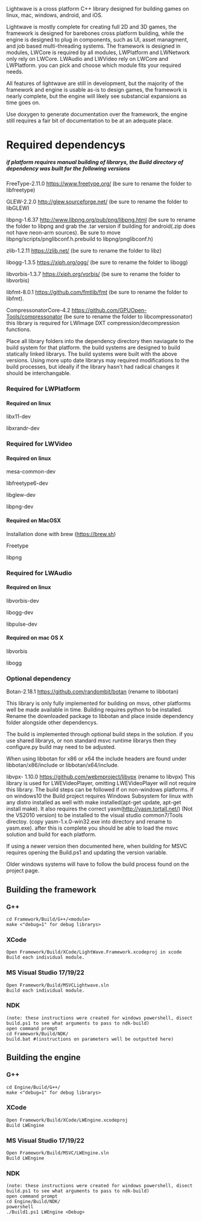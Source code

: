 Lightwave is a cross platform C++ library designed for building games on linux, mac, windows, android, and iOS.

Lightwave is mostly complete for creating full 2D and 3D games, the framework is designed for barebones cross platform building, while the engine is designed to plug in components, such as UI, asset managment, and job based multi-threading systems.
The framework is designed in modules, LWCore is required by all modules, LWPlatform and LWNetwork only rely on LWCore.  LWAudio and LWVideo rely on LWCore and LWPlatform.  you can pick and choose which module fits your required needs.

All features of lightwave are still in development, but the majority of the framework and engine is usable as-is to design games, the framework is nearly complete, but the engine will likely see substancial expansions as time goes on.

Use doxygen to generate documentation over the framework, the engine still requires a fair bit of documentation to be at an adequate place.


# Required dependencys
##### if platform requires manual building of librarys, the Build directory of dependency was built for the following versions

FreeType-2.11.0 https://www.freetype.org/ (be sure to rename the folder to libfreetype)

GLEW-2.2.0 http://glew.sourceforge.net/ (be sure to rename the folder to libGLEW)

libpng-1.6.37 http://www.libpng.org/pub/png/libpng.html (be sure to rename the folder to libpng and grab the .tar version if building for android(.zip does not have neon-arm sources).  Be sure to move libpng/scripts/pnglibconf.h.prebuild to libpng/pnglibconf.h)

zlib-1.2.11 https://zlib.net/ (be sure to rename the folder to libz)

libogg-1.3.5 https://xiph.org/ogg/ (be sure to rename the folder to libogg)

libvorbis-1.3.7 https://xiph.org/vorbis/ (be sure to rename the folder to libvorbis)

libfmt-8.0.1 https://github.com/fmtlib/fmt (be sure to rename the folder to libfmt).

CompressonatorCore-4.2 https://github.com/GPUOpen-Tools/compressonator (be sure to rename the folder to libcompressonator) this library is required for LWImage DXT compression/decompression functions.

Place all library folders into the dependency directory then naviagate to the build system for that platform.  the build systems are designed to build statically linked librarys.
The build systems were built with the above versions.  Using more upto date librarys may required modifications to the build processes, but ideally if the library hasn't had radical changes it should be interchangable.

### Required for LWPlatform
#### Required on linux
libx11-dev

libxrandr-dev

### Required for LWVideo 

#### Required on linux
mesa-common-dev

libfreetype6-dev

libglew-dev

libpng-dev


#### Required on MacOSX
Installation done with brew (https://brew.sh)

Freetype

libpng


### Required for LWAudio

#### Required on linux
libvorbis-dev

libogg-dev

libpulse-dev

#### Required on mac OS X
libvorbis

libogg

### Optional dependency
Botan-2.18.1 https://github.com/randombit/botan (rename to libbotan)

This library is only fully implemented for building on msvs, other platforms well be made available in time.
Building requires python to be installed.
Rename the downloaded package to libbotan and place inside dependency folder alongside other dependencys.

The build is implemented through optional build steps in the solution.  if you use shared librarys, or non standard msvc runtime librarys then they configure.py build may need to be adjusted.

When using libbotan for x86 or x64 the include headers are found under libbotan/x86/include or libbotan/x64/include.


libvpx- 1.10.0 https://github.com/webmproject/libvpx (rename to libvpx)
This library is used for LWEVideoPlayer, omitting LWEVideoPlayer will not require this library.
The build steps can be followed if on non-windows platforms.  if on windows10 the Build project requires Windows Subsystem for linux with any distro installed as well with make installed(apt-get update, apt-get install make).
It also requires the correct yasm(http://yasm.tortall.net/) (Not the VS2010 version) to be installed to the visual studio common7/Tools directoy.  (copy yasm-1.x.0-win32.exe into directory and rename to yasm.exe).  after this is complete you should be able to load the msvc solution and build for each platform.

If using a newer version then documented here, when building for MSVC requires opening the Build.ps1 and updating the version variable.

Older windows systems will have to follow the build process found on the project page.

## Building the framework
### G++
```
cd Framework/Build/G++/<module> 
make <"debug=1" for debug librarys>
```
### XCode
```
Open Framework/Build/XCode/LightWave.Framework.xcodeproj in xcode
Build each individual module.
```
### MS Visual Studio 17/19/22
```
Open Framework/Build/MSVCLightwave.sln
Build each individual module.
```

### NDK
```
(note: these instructions were created for windows powershell, disect build.ps1 to see what arguments to pass to ndk-build)
open command prompt
cd Framework/Build/NDK/
build.bat #(instructions on parameters well be outputted here)
```

## Building the engine
### G++
```
cd Engine/Build/G++/
make <"debug=1" for debug librarys>
```
### XCode
```
Open Framework/Build/XCode/LWEngine.xcodeproj
Build LWEngine
```
### MS Visual Studio 17/19/22
```
Open Framework/Build/MSVC/LWEngine.sln
Build LWEngine
```
### NDK
```
(note: these instructions were created for windows powershell, disect build.ps1 to see what arguments to pass to ndk-build)
open command prompt
cd Engine/Build/NDK/
powershell
./Build1.ps1 LWEngine <Debug>
```
